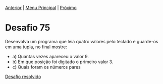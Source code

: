 [Anterior](Desafio074.md) | [Menu Principal](/README.md/) | [Próximo](Desafio076.md)  

# Desafio 75  
  
Desenvolva um programa que leia quatro valores pelo teclado e guarde-os em uma tupla, no final mostre:  
- a) Quantas vezes apareceu o valor 9.  
- b) Em que posição foi digitado o primeiro valor 3.  
- c) Quais foram os números pares

[Desafio resolvido](/Desafios/desafio075.py/)